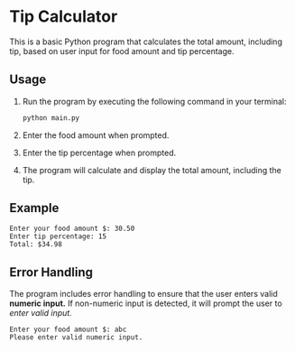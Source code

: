 # Tip Calculator

This is a basic Python program that calculates the total amount, including tip, based on user input for food amount and tip percentage.

## Usage

1. Run the program by executing the following command in your terminal:

   ```bash
   python main.py

   ```

2. Enter the food amount when prompted.

3. Enter the tip percentage when prompted.

4. The program will calculate and display the total amount, including the tip.

## Example

	Enter your food amount $: 30.50
	Enter tip percentage: 15
	Total: $34.98
	

## Error Handling

The program includes error handling to ensure that the user enters valid **numeric input.** If non-numeric input is detected, it will prompt the user to *enter valid input.*

	Enter your food amount $: abc
	Please enter valid numeric input.
